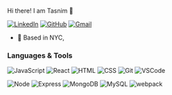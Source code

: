 Hi there! I am Tasnim 👋

[![LinkedIn](https://img.shields.io/badge/Tasnim%20-%230077B5.svg?&style=flat-square&logo=linkedin&logoColor=white&link=https://www.linkedin.com/in/azad-tasnim/)](https://www.linkedin.com/in/azad-tasnim/)
[![GitHub](https://img.shields.io/badge/tazad09%20-%23121011.svg?&style=flat-square&logo=github&logoColor=white&link=https://github.com/tazad09)](https://github.com/tazad09)
[![Gmail](https://img.shields.io/badge/Tasnim%20-%23D14836.svg?&style=flat-square&logo=gmail&logoColor=white&link=mailto:tasnimazad17@gmail.com)](mailto:tasnimazad17@gmail.com)


- :round_pushpin: Based in NYC, 

### Languages & Tools
![JavaScript](https://img.shields.io/badge/JavaScript%20-%23323330.svg?&style=flat-square&logo=javascript&logoColor=%23F7DF1E)
![React](https://img.shields.io/badge/React%20-%2320232a.svg?&style=flat-square&logo=react&logoColor=%2361DAFB)
![HTML](https://img.shields.io/badge/HTML5%20-%23E34F26.svg?&style=flat-square&logo=html5&logoColor=white)
![CSS](https://img.shields.io/badge/CSS3%20-%231572B6.svg?&style=flat-square&logo=css3&logoColor=white)
![Git](https://img.shields.io/badge/Git%20-%23F05033.svg?&style=flat-square&logo=git&logoColor=white)
![VSCode](https://img.shields.io/badge/VS%20Code%20-%23007ACC.svg?&style=flat-square&logo=visual-studio-code&logoColor=white)

![Node](https://img.shields.io/badge/Node.js%20-%2343853D.svg?&style=flat-square&logo=node.js&logoColor=white)
![Express](https://img.shields.io/badge/Express%20-%23404d59.svg?&style=flat-square)
![MongoDB](https://img.shields.io/badge/MongoDB-%234ea94b.svg?&style=flat-square&logo=mongodb&logoColor=white)
![MySQL](https://img.shields.io/badge/MySQL-%2300f.svg?&style=flat-square&logo=mysql&logoColor=white)
![webpack](https://img.shields.io/badge/webpack%20-%238DD6F9.svg?&style=flat-square&logo=webpack&logoColor=black)



<!--
**tazad09/tazad09** is a ✨ _special_ ✨ repository because its `README.md` (this file) appears on your GitHub profile.

Here are some ideas to get you started:

- 🔭 I’m currently working on ...
- 🌱 I’m currently learning ...
- 👯 I’m looking to collaborate on ...
- 🤔 I’m looking for help with ...
- 💬 Ask me about ...
- 📫 How to reach me: ...
- 😄 Pronouns: ...
- ⚡ Fun fact: ...
-->
